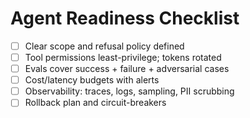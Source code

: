 # Agent Readiness Checklist

- [ ] Clear scope and refusal policy defined
- [ ] Tool permissions least-privilege; tokens rotated
- [ ] Evals cover success + failure + adversarial cases
- [ ] Cost/latency budgets with alerts
- [ ] Observability: traces, logs, sampling, PII scrubbing
- [ ] Rollback plan and circuit-breakers
